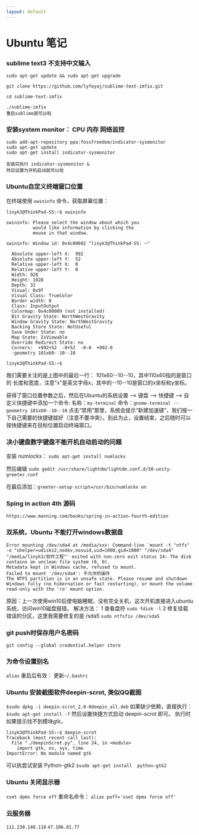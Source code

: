 ```yaml
---
layout: default
---
```


# Ubuntu 笔记

### sublime text3 不支持中文输入
```
sudo apt-get update && sudo apt-get upgrade

git clone https://github.com/lyfeyaj/sublime-text-imfix.git

cd sublime-text-imfix

./sublime-imfix
重启sublime就可以啦
```

### 安装system monitor： CPU 内存 网络监控
```
sudo add-apt-repository ppa:fossfreedom/indicator-sysmonitor
sudo apt-get update
sudo apt-get install indicator-sysmonitor

安装完执行 indicator-sysmonitor &
然后设置为开机启动就可以啦
```

### Ubuntu自定义终端窗口位置
在终端使用 `xwininfo` 命令，获取屏幕位置：
```
linyk3@ThinkPad-S5:~$ xwininfo

xwininfo: Please select the window about which you
          would like information by clicking the
          mouse in that window.

xwininfo: Window id: 0x4c00602 "linyk3@ThinkPad-S5: ~"

  Absolute upper-left X:  992
  Absolute upper-left Y:  52
  Relative upper-left X:  0
  Relative upper-left Y:  0
  Width: 928
  Height: 1028
  Depth: 32
  Visual: 0x9f
  Visual Class: TrueColor
  Border width: 0
  Class: InputOutput
  Colormap: 0x4c00009 (not installed)
  Bit Gravity State: NorthWestGravity
  Window Gravity State: NorthWestGravity
  Backing Store State: NotUseful
  Save Under State: no
  Map State: IsViewable
  Override Redirect State: no
  Corners:  +992+52  -0+52  -0-0  +992-0
  -geometry 101x60--10--10

linyk3@ThinkPad-S5:~$ 

```
我们需要关注的是上图中的最后一行： 101x60--10--10，其中110x60指的是窗口的 长度和宽度，注意"x"是英文字母x，其中的--10--10是窗口的x坐标和y坐标。

获得了窗口位置参数之后，然后在Ubuntu的系统设置 --> 键盘 --> 快捷键 --> 自定义快捷键中添加一个命令:
名称：`my-terminal`
命令：`gnome-terminal --geometry 101x60--10--10`
点击“禁用”那里，系统会提示“新建加速键”，我们按一下自己需要的快捷键就好（注意不要冲突）。到此为止，设置结束，之后随时可以按快捷键来在目标位置启动终端窗口。


### 决小键盘数字键盘不能开机自动启动的问题

安装 numlockx：
`sudo apt-get install numlockx`

然后编辑 `sudo gedit /usr/share/lightdm/lightdm.conf.d/50-unity-greeter.conf`

在最后添加：`greeter-setup-script=/usr/bin/numlockx on`

### Sping in action 4th 源码 
`https://www.manning.com/books/spring-in-action-fourth-edition`


### 双系统，Ubuntu 不能打开windows数据盘
```
Error mounting /dev/sda4 at /media/xxx: Command-line `mount -t "ntfs" -o "uhelper=udisks2,nodev,nosuid,uid=1000,gid=1000" "/dev/sda4" "/media/linyk3/软件工程"' exited with non-zero exit status 14: The disk contains an unclean file system (0, 0).
Metadata kept in Windows cache, refused to mount.
Failed to mount '/dev/sda4': 不允许的操作
The NTFS partition is in an unsafe state. Please resume and shutdown
Windows fully (no hibernation or fast restarting), or mount the volume
read-only with the 'ro' mount option.
```
原因：上一次使用win10后使电脑睡眠，没有完全关机，这次开机直接进入ubuntu系统，访问win10磁盘报错。
解决方法：
1 查看盘符
`sudo fdisk -l`
2 修复挂载错误的分区，这里我需要修复的是 /sda5
`sudo ntfsfix /dev/sda5`

### git push时保存用户名密码
`git config --global credential.helper store`

### 为命令设置别名
`alias`
重启后有效： 更新`~/.bashrc`

### Ubuntu 安装截图软件deepin-scrot, 类似QQ截图
`$sudo dpkg -i deepin-scrot_2.0-0deepin_all.deb`
如果缺少依赖，直接执行：
`$sudo apt-get install -f`
然后设置快捷方式启动 deepin-scrot 即可。
执行时如果提示找不到模块gtk，
```
linyk3@ThinkPad-S5:~$ deepin-scrot
Traceback (most recent call last):
  File "./deepinScrot.py", line 24, in <module>
    import gtk, os, sys, time
ImportError: No module named gtk
```
可以执尝试安装 Python-gtk2
`$sudo apt-get install  python-gtk2`

### Ubuntu 关闭显示器 
`xset dpms force off`
重命名命令：
`alias poff='xset dpms force off'`


### 云服务器
`111.230.148.118`
`47.106.81.77`

